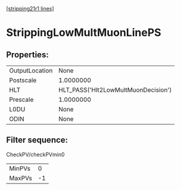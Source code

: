 [[stripping21r1 lines]](./stripping21r1-index)

# StrippingLowMultMuonLinePS

## Properties:

|                |                                     |
|----------------|-------------------------------------|
| OutputLocation | None                                |
| Postscale      | 1.0000000                           |
| HLT            | HLT_PASS('Hlt2LowMultMuonDecision') |
| Prescale       | 1.0000000                           |
| L0DU           | None                                |
| ODIN           | None                                |

## Filter sequence:

CheckPV/checkPVmin0

|        |     |
|--------|-----|
| MinPVs | 0   |
| MaxPVs | -1  |
